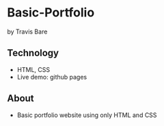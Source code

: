 # Basic-Portfolio
by Travis Bare

## Technology
* HTML, CSS
* Live demo: github pages

## About
* Basic portfolio website using only HTML and CSS